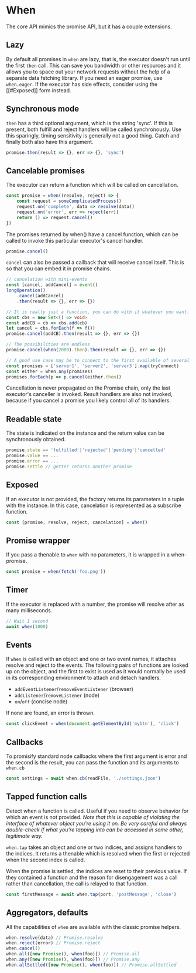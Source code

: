 # When
The core API mimics the promise API, but it has a couple extensions.

## Lazy
By default all promises in `when` are lazy, that is, the executor doesn't run until the first `then` call. This can save you bandwidth or other resources and it allows you to space out your network requests without the help of a separate data fetching library. If you need an eager promise, use `when.eager`. If the executor has side effects, consider using the [[#Exposed]] form instead.

## Synchronous mode
`then` has a third optionsl argument, which is the string 'sync'. If this is present, both fulfill and reject handlers will be called synchronously. Use this sparingly, timing sensitivity is generally not a good thing. Catch and finally both also have this argument.

```ts
promise.then(result => {}, err => {}, 'sync')
```

## Cancelable promises
The executor can return a function which will be called on cancellation.

```ts
const promise = when((resolve, reject) => {
	const request = someComplicatedProcess()
	request.on('complete', data => resolve(data))
	request.on('error', err => reject(err))
	return () => request.cancel()
})
```

The promises returned by when() have a cancel function, which can be called to invoke this particular executor's cancel handler.

```ts
promise.cancel()
```

`cancel` can also be passed a callback that will receive cancel itself. This is so that you can embed it in promise chains.

```ts
// cancelation with mini-events
const [cancel, addCancel] = event()
longOperation()
	.cancel(addCancel)
	.then(result => {}, err => {})
```

```ts
// It is really just a function, you can do with it whatever you want.
const cbs = new Set<() => void>
const addCB = cb => cbs.add(cb)
let cancel = cbs.forEach(f => f())
promise.cancel(addCB).then(result => {}, err => {})
```

```ts
// The possibilities are endless
promise.cancel(when(2000).then).then(result => {}, err => {})
```

```ts
// A good use case may be to connect to the first available of several servers.
const promises = ['server1', 'server2', 'server3'].map(tryConnect)
const either = when.any(promises)
promises.forEach(p => p.cancel(either.then))
```

Cancellation is never propagated on the Promise chain, only the last executor's canceller is invoked. Result handlers are also not invoked, because if you cancel a promise you likely control all of its handlers.

## Readable state
The state is indicated on the instance and the return value can be synchronously obtained.

```js
promise.state == 'fulfilled'|'rejected'|'pending'|'cancelled'
promise.value == ...
promise.error == ...
promise.settle // getter returns another promise
```

## Exposed
If an executor is not provided, the factory returns its parameters in a tuple with the instance. In this case, cancelation is represented as a subscribe function.

```ts
const [promise, resolve, reject, cancelation] = when()
```

## Promise wrapper
If you pass a thenable to `when` with no parameters, it is wrapped in a when-promise.

```ts
const promise = when(fetch('foo.png'))
```

## Timer
If the executor is replaced with a number, the promise will resolve after as many milliseconds.

```ts
// Wait 1 second
await when(1000)
```

## Events
If `when` is called with an object and one or two event names, it attaches resolve and reject to the events. The following pairs of functions are looked up on the object, and the first to exist is used as it would normally be used in its corresponding environment to attach and detach handlers.

- `addEventListener`/`removeEventListener` (browser)
- `addListener`/`removeListener` (node)
- `on`/`off` (concise node)

If none are found, an error is thrown.

```ts
const clickEvent = when(document.getElementById('mybtn'), 'click')
```

## Callbacks
To promisify standard node callbacks where the first argument is error and the second is the result, you can pass the function and its arguments to `when.cb`

```ts
const settings = await when.cb(readFile, './settings.json')
```

## Tapped function calls
Detect when a function is called. Useful if you need to observe behavior for which an event is not provided. *Note that this is capable of violating the interface of whatever object you're using it on. Be very careful and always double-check if what you're tapping into can be accessed in some other, legitimate way.*

`when.tap` takes an object and one or two indices, and assigns handlers to the indices. It returns a thenable which is resolved when the first or rejected when the second index is called.

When the promise is settled, the indices are reset to their previous value. If they contained a function and the reason for disengagement was a call rather than cancellation, the call is relayed to that function.

```ts
const firstMessage = await when.tap(port, 'postMessage', 'close')
```

## Aggregators, defaults
All the capabilities of `when` are available with the classic promise helpers.

```ts
when.resolve(data) // Promise.resolve
when.reject(error) // Promise.reject
when.cancel()
when.all([new Promise(), when(foo)]) // Promise.all
when.any([new Promise(), when(foo)]) // Promise.any
when.allSettled([new Promise(), when(foo)]) // Promise.allSettled
```